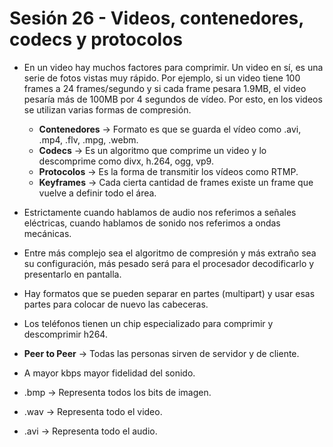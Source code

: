 # Sesión 26 - Videos, contenedores, codecs y protocolos

* En un video hay muchos factores para comprimir. Un video en sí, es una serie de fotos vistas muy rápido. Por ejemplo, si un video tiene 100 frames a 24 frames/segundo y si cada frame pesara 1.9MB, el video pesaría más de 100MB por 4 segundos de vídeo. Por esto, en los videos se utilizan varias formas de compresión.

	* **Contenedores** &rarr; Formato es que se guarda el vídeo como .avi, .mp4, .flv, .mpg, .webm.
	* **Codecs** &rarr; Es un algoritmo que comprime un video y lo descomprime como divx, h.264, ogg, vp9.
	* **Protocolos** &rarr; Es la forma de transmitir los vídeos como RTMP.
	* **Keyframes** &rarr; Cada cierta cantidad de frames existe un frame que vuelve a definir todo el área.

* Estrictamente cuando hablamos de audio nos referimos a señales eléctricas, cuando hablamos de sonido nos referimos a ondas mecánicas.

* Entre más complejo sea el algoritmo de compresión y más extraño sea su configuración, más pesado será para el procesador decodificarlo y presentarlo en pantalla.

* Hay formatos que se pueden separar en partes (multipart) y usar esas partes para colocar de nuevo las cabeceras.

* Los teléfonos tienen un chip especializado para comprimir y descomprimir h264.

* **Peer to Peer** &rarr; Todas las personas sirven de servidor y de cliente.

* A mayor kbps mayor fidelidad del sonido.

* .bmp &rarr; Representa todos los bits de imagen.

* .wav &rarr; Representa todo el video.

* .avi &rarr; Representa todo el audio.